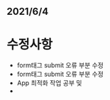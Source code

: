 
## 2021/6/4
# 수정사항
<ul> <li>form태그 submit 오류 부분 수정</li> 
  <li>form태그 submit 오류 부분 수정</li> 
  <li>App 최적화 작업 공부 및 <li>
</ul>
